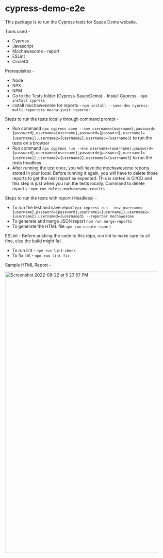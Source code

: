 # cypress-demo-e2e
This package is to run the Cypress tests for Sauce Demo website.

Tools used -
* Cypress
* Javascript
* Mochawesome - report
* ESLint
* CircleCI

Prerequisites -
* Node
* NPX
* NPM
* Go to the Tests folder (Cypress-SauceDemo) - Install Cypress - `npm install cypress`
* Install mochawesome for reports - `npm install --save-dev cypress-multi-reporters mocha-junit-reporter`

Steps to run the tests locally through command prompt - 
* Run command `npx cypress open --env username={username},password={password},username={username},password={password},username1={username1},username2={username2},username3={username3}` to run the tests on a browser
* Run command `npx cypress run --env username={username},password={password},username={username},password={password},username1={username1},username2={username2},username3={username3}` to run the tests headless
* After running the test once, you will have the mochawesome reports stored in your local. Before running it again, you will have to delete those reports to get the next report as expected. This is sorted in CI/CD and this step is just when you run the tests locally. Command to delete reports - `npm run delete-mochawesome-results`

Steps to run the tests with report (Headless) - 
* To run the test and save report `npx cypress run --env username={username},password={password},username1={username1},username2={username2},username3={username3} --reporter mochawesome`
* To generate and merge JSON report `npm run merge-reports`
* To generate the HTML file `npm run create-report`

ESLint - 
Before pushing the code to this repo, run lint to make sure its all fine, else the build might fail.
* To run lint - `npm run lint-check`
* To fix lint - `npm run lint-fix`

Sample HTML Report - 

<img width="925" alt="Screenshot 2022-08-22 at 5 23 57 PM" src="https://user-images.githubusercontent.com/58805239/185915253-27dbfc1c-9f88-4b85-81dc-7f41e343deae.png">
